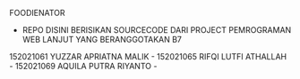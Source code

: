 FOODIENATOR
- REPO DISINI BERISIKAN SOURCECODE DARI PROJECT PEMROGRAMAN WEB LANJUT 
YANG BERANGGOTAKAN B7

152021061 YUZZAR APRIATNA MALIK  -
152021065 RIFQI LUTFI ATHALLAH  -
152021069 AQUILA PUTRA RIYANTO  -
